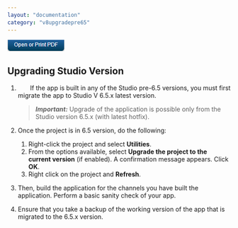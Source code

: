 ```yaml
---
layout: "documentation"
category: "v8upgradepre65"
---
```

                          

[![](../Resources/Images/pdf.png)](http://docs.voltmx.com/voltmxlibrary/beta/v8upgradepre65.pdf "VoltMX Foundry UpgradeHUB Guide")


Upgrading Studio Version
------------------------

1.         If the app is built in any of the Studio pre-6.5 versions, you must first migrate the app to Studio V 6.5.x latest version.
    
    > **_Important:_** Upgrade of the application is possible only from the Studio version 6.5.x (with latest hotfix).
    
2.  Once the project is in 6.5 version, do the following:
    1.  Right-click the project and select **Utilities**.
    2.  From the options available, select **Upgrade the project to the current version** (if enabled). A confirmation message appears. Click **OK**.
    3.  Right click on the project and **Refresh**.
3.  Then, build the application for the channels you have built the application. Perform a basic sanity check of your app.
    
4.  Ensure that you take a backup of the working version of the app that is migrated to the 6.5.x version.
